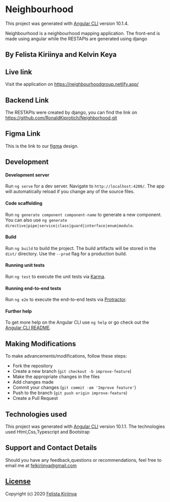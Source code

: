 # Neighbourhood

This project was generated with [Angular CLI](https://github.com/angular/angular-cli) version 10.1.4.

Neighbourhood is a neighbourhood mapping application. The front-end is made using angular while the RESTAPIs are generated using django

## By Felista Kiriinya and Kelvin Keya

## Live link

Visit the application on https://neighbourhoodgroup.netlify.app/

## Backend Link

The RESTAPIs were created by django, you can find the link on https://github.com/RonaldKiprotich/Neighborhood.git

## Figma Link

This is the link to our [figma](https://1drv.ms/p/s!AhtkLGb6CU57hiSqGNrLiAoko9hL?e=kX3JnE) design. 

## Development

#### Development server

Run `ng serve` for a dev server. Navigate to `http://localhost:4200/`. The app will automatically reload if you change any of the source files.

#### Code scaffolding

Run `ng generate component component-name` to generate a new component. You can also use `ng generate directive|pipe|service|class|guard|interface|enum|module`.

#### Build

Run `ng build` to build the project. The build artifacts will be stored in the `dist/` directory. Use the `--prod` flag for a production build.

#### Running unit tests

Run `ng test` to execute the unit tests via [Karma](https://karma-runner.github.io).

#### Running end-to-end tests

Run `ng e2e` to execute the end-to-end tests via [Protractor](http://www.protractortest.org/).

#### Further help

To get more help on the Angular CLI use `ng help` or go check out the [Angular CLI README](https://github.com/angular/angular-cli/blob/master/README.md).

## Making Modifications
To make advancements/modifications, follow these steps:

- Fork the repository
- Create a new branch (`git checkout -b improve-feature`)
- Make the appropriate changes in the files
- Add changes made
- Commit your changes (`git commit -am 'Improve feature'`)
- Push to the branch (`git push origin improve-feature`)
- Create a Pull Request 

## Technologies used
This project was generated with [Angular CLI](https://github.com/angular/angular-cli) version 10.1.1.
The technologies used Html,Css,Typescript and Bootstrap

## Support and Contact Details
Should you have any feedback,questions or recommendations, feel free to email me at [felkiriinya@gmail.com](mailto:felkiriinya@gmail.com)

## [License](https://github.com/felkiriinya/Neighbourhood-Frontend/blob/master/LICENSE)

Copyright (c) 2020 [Felista Kiriinya](https://github.com/felkiriinya)

